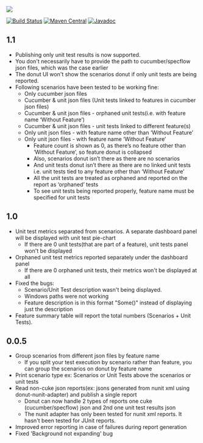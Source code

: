 ![](http://magentys.github.io/donut/img/Donut-05.png) 

[![Build Status](https://travis-ci.org/MagenTys/donut.svg?branch=master)](https://travis-ci.org/MagenTys/donut)
[![Maven Central](https://maven-badges.herokuapp.com/maven-central/io.magentys/donut/badge.svg)](https://maven-badges.herokuapp.com/maven-central/io.magentys/donut)
[![Javadoc](https://javadoc-emblem.rhcloud.com/doc/io.magentys/donut/badge.svg)](http://www.javadoc.io/doc/io.magentys/donut)

## 1.1
* Publishing only unit test results is now supported.
* You don't necessarily have to provide the path to cucumber/specflow json files, which was the case earlier
* The donut UI won't show the scenarios donut if only unit tests are being reported.
* Following scenarios have been tested to be working fine:
    * Only cucumber json files
    * Cucumber & unit json files (Unit tests linked to features in cucumber json files)
    * Cucumber & unit json files - orphaned unit tests(i.e. with feature name ‘Without Feature’)
    * Cucumber & unit json files - unit tests linked to different feature(s)    
    * Only unit json files - with feature name other than ‘Without Feature’
    * Only unit json files - with feature name ‘Without Feature’
       - Feature count is shown as 0, as there’s no feature other than ‘Without Feature’, so feature donut is collapsed
       - Also, scenarios donut isn’t there as there are no scenarios
       - And unit tests donut isn’t there as there are no linked unit tests i.e. unit tests tied to any feature other than ‘Without Feature’
       - All the unit tests are treated as orphaned and reported on the report as ‘orphaned’ tests
       - To see unit tests being reported properly, feature name must be specified for unit tests
    
## 1.0
* Unit test metrics separated from scenarios. A separate dashboard panel will be displayed with unit test pie-chart 
   * If there are 0 unit tests(that are part of a feature), unit tests panel won't be displayed
* Orphaned unit test metrics reported separately under the dashboard panel
   * If there are 0 orphaned unit tests, their metrics won't be displayed at all
* Fixed the bugs:
   * Scenario/Unit Test description wasn't being displayed.
   * Windows paths were not working
   * Feature description is in this format "Some(<description>)" instead of displaying just the description
* Feature summary table will report the total numbers (Scenarios + Unit Tests).

## 0.0.5 
* Group scenarios from different json files by feature name
    * If you split your test execution by scenario rather than feature, you can group the scenarios on donut by feature name
* Print scenario type ex: Scenarios or Unit Tests above the scenarios or unit tests
* Read non-cuke json reports(ex: jsons generated from nunit xml using donut-nunit-adapter) and publish a single report
    * Donut can now handle 2 types of reports one cuke (cucumber/specflow) json and 2nd one unit test results json
    * The nunit adapter has only been tested for nunit xml reports. It hasn't been tested for JUnit reports.
* Improved error reporting in case of failures during report generation
* Fixed 'Background not expanding' bug